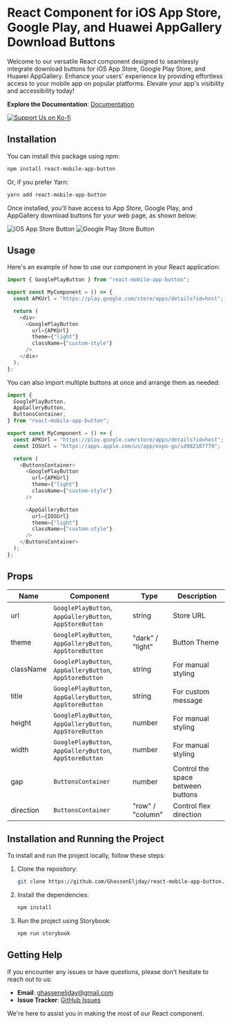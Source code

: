 # React Component for iOS App Store, Google Play, and Huawei AppGallery Download Buttons

Welcome to our versatile React component designed to seamlessly integrate download buttons for iOS App Store, Google Play Store, and Huawei AppGallery. Enhance your users' experience by providing effortless access to your mobile app on popular platforms. Elevate your app's visibility and accessibility today!

**Explore the Documentation**: [Documentation](https://react-mobile-app-button-one.vercel.app/?path=/docs/example-google-play-button--docs)

[![Support Us on Ko-fi](https://ko-fi.com/img/githubbutton_sm.svg)](https://ko-fi.com/J3J5CGNZQ)

## Installation

You can install this package using npm:

```bash
npm install react-mobile-app-button
```

Or, if you prefer Yarn:

```bash
yarn add react-mobile-app-button
```

Once installed, you'll have access to App Store, Google Play, and AppGallery download buttons for your web page, as shown below:

![iOS App Store Button](https://user-images.githubusercontent.com/58111243/226064773-ee6d7ce3-e3cf-4a37-95d6-5e6db6c916c3.png)
![Google Play Store Button](https://user-images.githubusercontent.com/58111243/226064822-65a6cf71-32fe-4298-b4ca-6f624f82dddf.png)

## Usage

Here's an example of how to use our component in your React application:

```javascript
import { GooglePlayButton } from "react-mobile-app-button";

export const MyComponent = () => {
  const APKUrl = "https://play.google.com/store/apps/details?id=host";

  return (
    <div>
      <GooglePlayButton
        url={APKUrl}
        theme={"light"}
        className={"custom-style"}
      />
    </div>
  );
};
```

You can also import multiple buttons at once and arrange them as needed:

```javascript
import {
  GooglePlayButton,
  AppGalleryButton,
  ButtonsContainer,
} from "react-mobile-app-button";

export const MyComponent = () => {
  const APKUrl = "https://play.google.com/store/apps/details?id=host";
  const IOSUrl = "https://apps.apple.com/us/app/expo-go/id982107779";

  return (
    <ButtonsContainer>
      <GooglePlayButton
        url={APKUrl}
        theme={"light"}
        className={"custom-style"}
      />

      <AppGalleryButton
        url={IOSUrl}
        theme={"light"}
        className={"custom-style"}
      />
    </ButtonsContainer>
  );
};
```

## Props

| Name      | Component                                                | Type             | Description                       |
| --------- | -------------------------------------------------------- | ---------------- | --------------------------------- |
| url       | `GooglePlayButton`, `AppGalleryButton`, `AppStoreButton` | string           | Store URL                         |
| theme     | `GooglePlayButton`, `AppGalleryButton`, `AppStoreButton` | "dark" / "light" | Button Theme                      |
| className | `GooglePlayButton`, `AppGalleryButton`, `AppStoreButton` | string           | For manual styling                |
| title     | `GooglePlayButton`, `AppGalleryButton`, `AppStoreButton` | string           | For custom message                |
| height    | `GooglePlayButton`, `AppGalleryButton`, `AppStoreButton` | number           | For manual styling                |
| width     | `GooglePlayButton`, `AppGalleryButton`, `AppStoreButton` | number           | For manual styling                |
| gap       | `ButtonsContainer`                                       | number           | Control the space between buttons |
| direction | `ButtonsContainer`                                       | "row" / "column" | Control flex direction            |

## Installation and Running the Project

To install and run the project locally, follow these steps:

1. Clone the repository:

   ```bash
   git clone https://github.com/GhassenEljday/react-mobile-app-button.git
   ```

2. Install the dependencies:

   ```bash
   npm install
   ```

3. Run the project using Storybook:

   ```bash
   npm run storybook
   ```

## Getting Help

If you encounter any issues or have questions, please don't hesitate to reach out to us:

- **Email**: [ghasseneljday@gmail.com](mailto:ghasseneljday@gmail.com)
- **Issue Tracker**: [GitHub Issues](https://github.com/GhassenEljday/react-mobile-app-button/issues)

We're here to assist you in making the most of our React component.
